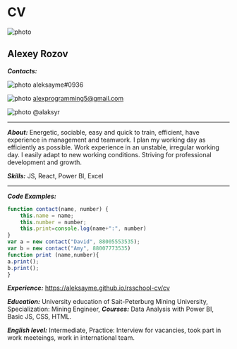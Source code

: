 # **CV**

![photo](https://drive.google.com/uc?export=view&id=1TqNUHp9ft8jf4ItNNfJmqUp7oZX5JWOu)

## Alexey Rozov

***Contacts:*** 

 ![photo](https://avatars.mds.yandex.net/i?id=cf66aba2287df151562e3c48cdb9aa07f4b2b34a-7985106-images-thumbs&n=13)  aleksayme#0936

 ![photo](https://avatars.mds.yandex.net/i?id=b9d9bd73ba60ee11c20037e9ced3af71-4120605-images-thumbs&ref=rim&n=33&w=35&h=35) alexprogramming5@gmail.com

 ![photo](https://avatars.mds.yandex.net/i?id=8cb9026fcecce470834e2a4862091cfe-4966461-images-thumbs&n=13)  @alaksyr
 
 *********

***About:*** Energetic, sociable, easy and quick to train, efficient, have experience in management and teamwork. I plan my working day as efficiently as possible. Work experience in an unstable, irregular working day. I easily adapt to new working conditions. Striving for professional development and growth.


***Skills:*** JS, React, Power BI, Excel


 *********

***Code Examples:***
```javascript
function contact(name, number) {
    this.name = name;
    this.number = number;
    this.print=console.log(name+":", number)
}
var a = new contact("David", 88005553535);
var b = new contact("Amy", 88007773535)
function print (name,number){
a.print();
b.print();
}
```
***Experience:*** https://aleksayme.github.io/rsschool-cv/cv

***Education:*** University education of Sait-Peterburg Mining University, Specialization: Mining Engineer, ***Courses:*** Data Analysis with Power BI, Basic JS, CSS, HTML. 

***English level:*** Intermediate, Practice: Interview for vacancies, took part in work meeteings, work in international team.
